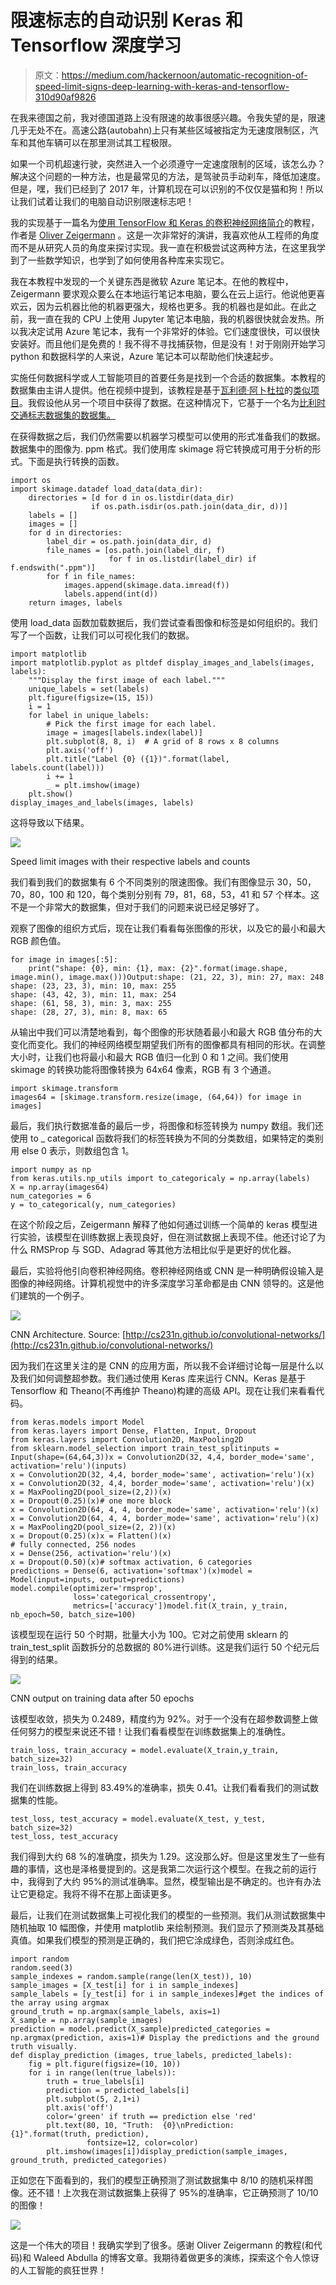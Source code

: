 # 限速标志的自动识别 Keras 和 Tensorflow 深度学习

> 原文：<https://medium.com/hackernoon/automatic-recognition-of-speed-limit-signs-deep-learning-with-keras-and-tensorflow-310d90af9826>

在我来德国之前，我对德国道路上没有限速的故事很感兴趣。令我失望的是，限速几乎无处不在。高速公路(autobahn)上只有某些区域被指定为无速度限制区，汽车和其他车辆可以在那里测试其工程极限。

如果一个司机超速行驶，突然进入一个必须遵守一定速度限制的区域，该怎么办？解决这个问题的一种方法，也是最常见的方法，是驾驶员手动刹车，降低加速度。但是，嘿，我们已经到了 2017 年，计算机现在可以识别的不仅仅是猫和狗！所以让我们试着让我们的电脑自动识别限速标志吧！

我的实现基于一篇名为[使用 TensorFlow 和 Keras 的卷积神经网络简介](https://www.youtube.com/watch?v=WIhI1W6NoZ0)的教程，作者是 [Oliver Zeigermann](http://zeigermann.eu/) 。这是一次非常好的演讲，我喜欢他从工程师的角度而不是从研究人员的角度来探讨实现。我一直在积极尝试这两种方法，在这里我学到了一些数学知识，也学到了如何使用各种库来实现它。

我在本教程中发现的一个关键东西是微软 Azure 笔记本。在他的教程中，Zeigermann 要求观众要么在本地运行笔记本电脑，要么在云上运行。他说他更喜欢云，因为云机器比他的机器更强大，规格也更多。我的机器也是如此。在此之前，我一直在我的 CPU 上使用 Jupyter 笔记本电脑，我的机器很快就会发热。所以我决定试用 Azure 笔记本，我有一个非常好的体验。它们速度很快，可以很快安装好。而且他们是免费的！我不得不寻找捕获物，但是没有！对于刚刚开始学习 python 和数据科学的人来说，Azure 笔记本可以帮助他们快速起步。

实施任何数据科学或人工智能项目的首要任务是找到一个合适的数据集。本教程的数据集由主讲人提供。他在视频中提到，该教程是基于[瓦利德·阿卜杜拉](/@waleedka)的[类似项目](/@waleedka/traffic-sign-recognition-with-tensorflow-629dffc391a6)。我假设他从另一个项目中获得了数据。在这种情况下，它基于一个名为[比利时交通标志数据集的数据集。](http://btsd.ethz.ch/shareddata/)

在获得数据之后，我们仍然需要以机器学习模型可以使用的形式准备我们的数据。数据集中的图像为. ppm 格式。我们使用库 skimage 将它转换成可用于分析的形式。下面是执行转换的函数。

```
import os
import skimage.datadef load_data(data_dir):
    directories = [d for d in os.listdir(data_dir)
                  if os.path.isdir(os.path.join(data_dir, d))]
    labels = []
    images = []
    for d in directories:
        label_dir = os.path.join(data_dir, d)
        file_names = [os.path.join(label_dir, f)
                      for f in os.listdir(label_dir) if f.endswith(".ppm")]
        for f in file_names:
            images.append(skimage.data.imread(f))
            labels.append(int(d))
    return images, labels
```

使用 load_data 函数加载数据后，我们尝试查看图像和标签是如何组织的。我们写了一个函数，让我们可以可视化我们的数据。

```
import matplotlib
import matplotlib.pyplot as pltdef display_images_and_labels(images, labels):
    """Display the first image of each label."""
    unique_labels = set(labels)
    plt.figure(figsize=(15, 15))
    i = 1
    for label in unique_labels:
        # Pick the first image for each label.
        image = images[labels.index(label)]
        plt.subplot(8, 8, i)  # A grid of 8 rows x 8 columns
        plt.axis('off')
        plt.title("Label {0} ({1})".format(label, labels.count(label)))
        i += 1
        _ = plt.imshow(image)
    plt.show()
display_images_and_labels(images, labels)
```

这将导致以下结果。

![](img/d0a4bf52130eba3efe60a5c3b3c6fda8.png)

Speed limit images with their respective labels and counts

我们看到我们的数据集有 6 个不同类别的限速图像。我们有图像显示 30，50，70，80，100 和 120，每个类别分别有 79，81，68，53，41 和 57 个样本。这不是一个非常大的数据集，但对于我们的问题来说已经足够好了。

观察了图像的组织方式后，现在让我们看看每张图像的形状，以及它的最小和最大 RGB 颜色值。

```
for image in images[:5]:
    print("shape: {0}, min: {1}, max: {2}".format(image.shape, image.min(), image.max()))Output:shape: (21, 22, 3), min: 27, max: 248
shape: (23, 23, 3), min: 10, max: 255
shape: (43, 42, 3), min: 11, max: 254
shape: (61, 58, 3), min: 3, max: 255
shape: (28, 27, 3), min: 8, max: 65
```

从输出中我们可以清楚地看到，每个图像的形状随着最小和最大 RGB 值分布的大变化而变化。我们的神经网络模型期望我们所有的图像都具有相同的形状。在调整大小时，让我们也将最小和最大 RGB 值归一化到 0 和 1 之间。我们使用 skimage 的转换功能将图像转换为 64x64 像素，RGB 有 3 个通道。

```
import skimage.transform
images64 = [skimage.transform.resize(image, (64,64)) for image in images]
```

最后，我们执行数据准备的最后一步，将图像和标签转换为 numpy 数组。我们还使用 to _ categorical 函数将我们的标签转换为不同的分类数组，如果特定的类别用 else 0 表示，则数组包含 1。

```
import numpy as np
from keras.utils.np_utils import to_categoricaly = np.array(labels)
X = np.array(images64)
num_categories = 6
y = to_categorical(y, num_categories)
```

在这个阶段之后，Zeigermann 解释了他如何通过训练一个简单的 keras 模型进行实验，该模型在训练数据上表现良好，但在测试数据上表现不佳。他还讨论了为什么 RMSProp 与 SGD、Adagrad 等其他方法相比似乎是更好的优化器。

最后，实验将他引向卷积神经网络。卷积神经网络或 CNN 是一种明确假设输入是图像的神经网络。计算机视觉中的许多深度学习革命都是由 CNN 领导的。这是他们建筑的一个例子。

![](img/eead39f777df596500de0be856c25dce.png)

CNN Architecture. Source: [http://cs231n.github.io/convolutional-networks/](http://cs231n.github.io/convolutional-networks/)

因为我们在这里关注的是 CNN 的应用方面，所以我不会详细讨论每一层是什么以及我们如何调整超参数。我们通过使用 Keras 库来运行 CNN。Keras 是基于 Tensorflow 和 Theano(不再维护 Theano)构建的高级 API。现在让我们来看看代码。

```
from keras.models import Model
from keras.layers import Dense, Flatten, Input, Dropout
from keras.layers import Convolution2D, MaxPooling2D
from sklearn.model_selection import train_test_splitinputs = Input(shape=(64,64,3))x = Convolution2D(32, 4,4, border_mode='same', activation='relu')(inputs)
x = Convolution2D(32, 4,4, border_mode='same', activation='relu')(x)
x = Convolution2D(32, 4,4, border_mode='same', activation='relu')(x)
x = MaxPooling2D(pool_size=(2,2))(x)
x = Dropout(0.25)(x)# one more block
x = Convolution2D(64, 4, 4, border_mode='same', activation='relu')(x)
x = Convolution2D(64, 4, 4, border_mode='same', activation='relu')(x)
x = MaxPooling2D(pool_size=(2, 2))(x)
x = Dropout(0.25)(x)x = Flatten()(x)
# fully connected, 256 nodes
x = Dense(256, activation='relu')(x)
x = Dropout(0.50)(x)# softmax activation, 6 categories
predictions = Dense(6, activation='softmax')(x)model = Model(input=inputs, output=predictions)
model.compile(optimizer='rmsprop',
              loss='categorical_crossentropy',
              metrics=['accuracy'])model.fit(X_train, y_train, nb_epoch=50, batch_size=100)
```

该模型现在运行 50 个时期，批量大小为 100。它对之前使用 sklearn 的 train_test_split 函数拆分的总数据的 80%进行训练。这是我们运行 50 个纪元后得到的结果。

![](img/b3b12df0fa2031a03dd280252ef8bb63.png)

CNN output on training data after 50 epochs

该模型收敛，损失为 0.2489，精度约为 92%。对于一个没有在超参数调整上做任何努力的模型来说还不错！让我们看看模型在训练数据集上的准确性。

```
train_loss, train_accuracy = model.evaluate(X_train,y_train, batch_size=32)
train_loss, train_accuracy
```

我们在训练数据上得到 83.49%的准确率，损失 0.41。让我们看看我们的测试数据集的性能。

```
test_loss, test_accuracy = model.evaluate(X_test, y_test, batch_size=32)
test_loss, test_accuracy
```

我们得到大约 68 %的准确度，损失为 1.29。这没那么好。但是这里发生了一些有趣的事情，这也是泽格曼提到的。这是我第二次运行这个模型。在我之前的运行中，我得到了大约 95%的测试准确率。显然，模型输出是不确定的。也许有办法让它更稳定。我将不得不在那上面读更多。

最后，让我们在测试数据集上可视化我们的模型的一些预测。我们从测试数据集中随机抽取 10 幅图像，并使用 matplotlib 来绘制预测。我们显示了预测类及其基础真值。如果我们模型的预测是正确的，我们把它涂成绿色，否则涂成红色。

```
import random
random.seed(3)
sample_indexes = random.sample(range(len(X_test)), 10)
sample_images = [X_test[i] for i in sample_indexes]
sample_labels = [y_test[i] for i in sample_indexes]#get the indices of the array using argmax
ground_truth = np.argmax(sample_labels, axis=1)
X_sample = np.array(sample_images)
prediction = model.predict(X_sample)predicted_categories = np.argmax(prediction, axis=1)# Display the predictions and the ground truth visually.
def display_prediction (images, true_labels, predicted_labels):
    fig = plt.figure(figsize=(10, 10))
    for i in range(len(true_labels)):
        truth = true_labels[i]
        prediction = predicted_labels[i]
        plt.subplot(5, 2,1+i)
        plt.axis('off')
        color='green' if truth == prediction else 'red'
        plt.text(80, 10, "Truth:  {0}\nPrediction:    {1}".format(truth, prediction), 
                 fontsize=12, color=color)
        plt.imshow(images[i])display_prediction(sample_images, ground_truth, predicted_categories)
```

正如您在下面看到的，我们的模型正确预测了测试数据集中 8/10 的随机采样图像。还不错！上次我在测试数据集上获得了 95%的准确率，它正确预测了 10/10 的图像！

![](img/04b81155c72f7b71677e983d15f5cd28.png)

这是一个伟大的项目！我确实学到了很多。感谢 Oliver Zeigermann 的教程(和代码)和 Waleed Abdulla 的博客文章。我期待着做更多的演练，探索这个令人惊讶的人工智能的疯狂世界！